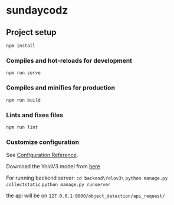 # sundaycodz

## Project setup
```
npm install
```

### Compiles and hot-reloads for development
```
npm run serve
```

### Compiles and minifies for production
```
npm run build
```

### Lints and fixes files
```
npm run lint
```

### Customize configuration
See [Configuration Reference](https://cli.vuejs.org/config/).

Download the YoloV3 model from [here](https://pjreddie.com/media/files/yolov3.weights)

For running backend server:
```cd backend\Yolov3\```
```python manage.py collectstatic```
```python manage.py runserver```

the api will be on ```127.0.0.1:8000/object_detection/api_request/```

